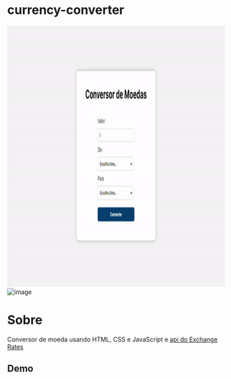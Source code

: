 # currency-converter

<img src="./currency-converter.gif" alt="My GIF" width="500" height="600">
<img width="344" alt="image" src="https://github.com/vittorpeli/currency-converter/assets/58227840/2345ea4d-4da0-4865-b949-52a6a2a36d1e">

<h1>Sobre</h1>
Conversor de moeda usando HTML, CSS e JavaScript e <a href="https://exchangeratesapi.io/">api do Exchange Rates</a>

<h2>Demo</h2>
